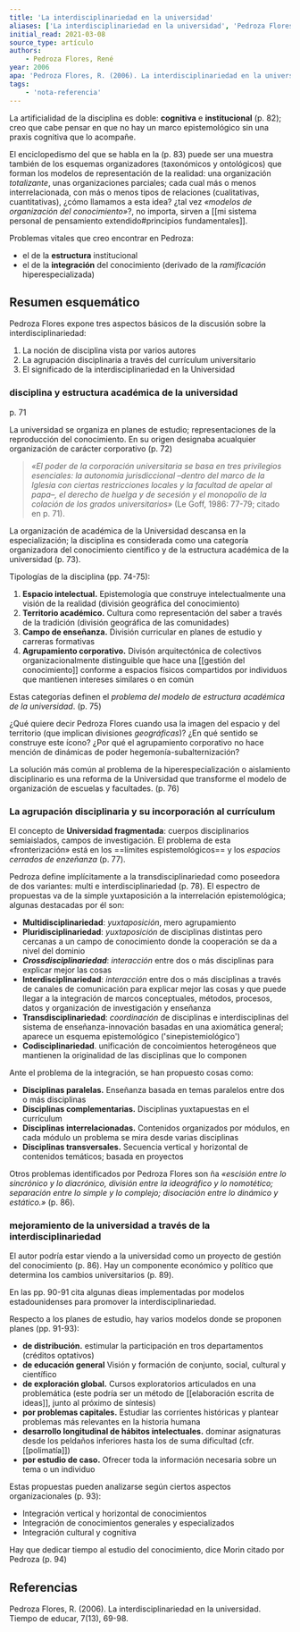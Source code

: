 ```yaml
---
title: 'La interdisciplinariedad en la universidad'
aliases: ['La interdisciplinariedad en la universidad', 'Pedroza Flores (2006)']
initial_read: 2021-03-08
source_type: artículo
authors: 
    - Pedroza Flores, René
year: 2006
apa: 'Pedroza Flores, R. (2006). La interdisciplinariedad en la universidad. Tiempo de educar, 7(13), 69-98.'
tags:
    - 'nota-referencia'
---
```

La artificialidad de la disciplina es doble: **cognitiva** e **institucional** (p. 82); creo que cabe pensar en que no hay un marco epistemológico sin una praxis cognitiva que lo acompañe.

El enciclopedismo del que se habla en la (p. 83) puede ser una muestra también de los esquemas organizadores (taxonómicos y ontológicos) que forman los modelos de representación de la realidad: una organización *totalizante*, unas organizaciones parciales; cada cual más o menos interrelacionada, con más o menos tipos de relaciones (cualitativas, cuantitativas), ¿cómo llamamos a esta idea? ¿tal vez *«modelos de organización del conocimiento»*?, no importa, sirven a [[mi sistema personal de pensamiento extendido#principios fundamentales]].

Problemas vitales que creo encontrar en Pedroza:

- el de la **estructura** institucional
- el de la **integración** del conocimiento (derivado de la *ramificación* hiperespecializada)

## Resumen esquemático

Pedroza Flores expone tres aspectos básicos de la discusión sobre la interdisciplinariedad:

1. La noción de disciplina vista por varios autores
2. La agrupación disciplinaria a través del currículum universitario
3. El significado de la interdisciplinariedad en la Universidad

### disciplina y estructura académica de la universidad
p. 71

La universidad se organiza en planes de estudio; representaciones de la reproducción del conocimiento. En su origen designaba acualquier organización de carácter corporativo (p. 72)

>*«El poder de la corporación universitaria se basa en tres privilegios esenciales: la autonomía jurisdiccional –dentro del marco de la Iglesia con ciertas restricciones locales y la facultad de apelar al papa–, el derecho de huelga y de secesión y el monopolio de la colación de los grados universitarios»* (Le Goff, 1986: 77-79; citado en p. 71).

La organización de académica de la Universidad descansa en la especialización; la disciplina es considerada como una categoría organizadora del conocimiento científico y de la estructura académica de la universidad (p. 73).

Tipologías de la disciplina (pp. 74-75):

1. **Espacio intelectual.** Epistemología que construye intelectualmente una visión de la realidad (división geográfica del conocimiento)
2. **Territorio académico.** Cultura como representación del saber a través de la tradición (división geográfica de las comunidades)
3. **Campo de enseñanza.** División curricular en planes de estudio y carreras formativas
4. **Agrupamiento corporativo.** Divisón arquitectónica de colectivos organizacionalmente distinguible que hace una [[gestión del conocimiento]] conforme a espacios físicos compartidos por individuos que mantienen intereses similares o en común

Estas categorías definen el *problema del modelo de estructura académica de la universidad*. (p. 75)

¿Qué quiere decir Pedroza Flores cuando usa la imagen del espacio y del territorio (que implican divisiones *geográficas*)? ¿En qué sentido se construye este ícono? ¿Por qué el agrupamiento corporativo no hace mención de dinámicas de poder hegemonía-subalternización?

La solución más común al problema de la hiperespecialización o aislamiento disciplinario es una reforma de la Universidad que transforme el modelo de organización de escuelas y facultades. (p. 76)

### La agrupación disciplinaria y su incorporación al currículum

El concepto de **Universidad fragmentada**: cuerpos disciplinarios semiaislados, campos de investigación. El problema de esta «fronterización» está en los ==límites espistemológicos== y los *espacios cerrados de enzeñanza* (p. 77).

Pedroza define implícitamente a la transdisciplinariedad como poseedora de dos variantes: multi e interdisciplinariedad (p. 78). El espectro de propuestas va de la simple yuxtaposición a la interrelación epistemológica; algunas destacadas por él son:

- **Multidisciplinariedad**: *yuxtaposición*, mero agrupamiento
- **Pluridisciplinariedad**: *yuxtaposición* de disciplinas distintas pero cercanas a un campo de conocimiento donde la cooperación se da a nivel del dominio
- ***Crossdisciplinariedad***: *interacción* entre dos o más disciplinas para explicar mejor las cosas
- **Interdisciplinariedad**: *interacción* entre dos o más disciplinas a través de canales de comunicación para explicar mejor las cosas y que puede llegar a la integración de marcos conceptuales, métodos, procesos, datos y organización de investigación y enseñanza
- **Transdisciplinariedad**: *coordinación* de disciplinas e interdisciplinas del sistema de enseñanza-innovación basadas en una axiomática general; aparece un esquema epistemológico ('sinepistemiológico')
- **Codisciplinariedad**. unificación de concoimientos heterogéneos que mantienen la originalidad de las disciplinas que lo componen 

Ante el problema de la integración, se han propuesto cosas como:

- **Disciplinas paralelas.** Enseñanza basada en temas paralelos entre dos o más disciplinas
- **Disciplinas complementarias.** Disciplinas yuxtapuestas en el currículum
- **Disciplinas interrelacionadas.** Contenidos organizados por módulos, en cada módulo un problema se mira desde varias disciplinas
- **Disciplinas transversales.** Secuencia vertical y horizontal de contenidos temáticos; basada en proyectos

Otros problemas identificados por Pedroza Flores son ña *«escisión entre lo sincrónico y lo diacrónico, división entre la ideográfico y lo nomotético; separación entre lo simple y lo complejo; disociación entre lo dinámico y estático.»* (p. 86).

### mejoramiento de la universidad a través de la interdisciplinariedad

El autor podría estar viendo a la universidad como un proyecto de gestión del conocimiento (p. 86). Hay un componente económico y político que determina los cambios universitarios (p. 89).

En las pp. 90-91 cita algunas dieas implementadas por modelos estadounidenses para promover la interdisciplinariedad.

Respecto a los planes de estudio, hay varios modelos donde se proponen planes (pp. 91-93):

- **de distribución.** estimular la participación en tros departamentos (créditos optativos)
- **de educación general** Visión y formación de conjunto, social, cultural y científico
- **de exploración global.** Cursos exploratorios articulados en una problemática (este podría ser un método de [[elaboración escrita de ideas]], junto al próximo de síntesis)
- **por problemas capitales.** Estudiar las corrientes históricas y plantear problemas más relevantes en la historia humana
- **desarrollo longitudinal de hábitos intelectuales.** dominar asignaturas desde los peldaños inferiores hasta los de suma dificultad (cfr. [[polimatía]])
- **por estudio de caso.** Ofrecer toda la información necesaria sobre un tema o un individuo

Estas propuestas pueden analizarse según ciertos aspectos organizacionales (p. 93):

- Integración vertical y horizontal de conocimientos
- Integración de conocimientos generales y especializados
- Integración cultural y cognitiva 

Hay que dedicar tiempo al estudio del conocimiento, dice Morin citado por Pedroza (p. 94)


## Referencias

Pedroza Flores, R. (2006). La interdisciplinariedad en la universidad. Tiempo de educar, 7(13), 69-98.
